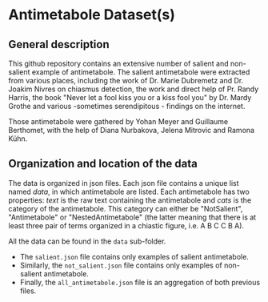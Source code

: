 # Antimetabole Dataset(s)

## General description

This github repository contains an extensive number of salient and non-salient example of antimetabole. The salient antimetabole were extracted from various places, including the work of Dr. Marie Dubremetz and Dr. Joakim Nivres on chiasmus detection, the work and direct help of Pr. Randy Harris, the book "Never let a fool kiss you or a kiss fool you" by Dr. Mardy Grothe and various -sometimes serendipitous - findings on the internet.

Those antimetabole were gathered by Yohan Meyer and Guillaume Berthomet, with the help of Diana Nurbakova, Jelena Mitrovic and Ramona Kühn.

## Organization and location of the data

The data is organized in json files. Each json file contains a unique list named *data*, in which antimetabole are listed. Each antimetabole has two properties: *text* is the raw text containing the antimetabole and *cats* is the category of the antimetabole. This category can either be "NotSalient", "Antimetabole" or "NestedAntimetabole" (the latter meaning that there is at least three pair of terms organized in a chiastic figure, i.e. A B C C B A).

All the data can be found in the `data` sub-folder.
- The `salient.json` file contains only examples of salient antimetabole.
- Similarly, the `not_salient.json` file contains only examples of non-salient antimetabole.
- Finally, the `all_antimetabole.json` file is an aggregation of both previous files.
